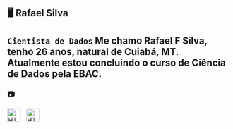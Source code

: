 ## 🖥 Rafael Silva
**`Cientista de Dados`**
Me chamo Rafael F Silva, tenho 26 anos, natural de Cuiabá, MT.
Atualmente estou concluindo o curso de Ciência de Dados pela EBAC. 
---
### 📷


<img 
  align="left" 
    alt="HTML"
    title="HTML" 
    width="30px" 
    style="padding-right: 10px;"
  src="https://cdn.jsdelivr.net/gh/devicons/devicon@latest/icons/python/python-original.svg"
  />
    
  <img 
    align="left" 
    alt="HTML"
    title="HTML" 
    width="30px" 
    style="padding-right: 10px;"
  src="https://cdn.jsdelivr.net/gh/devicons/devicon@latest/icons/azuresqldatabase/azuresqldatabase-original.svg" />
                
          
          
